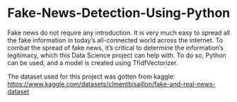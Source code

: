 # Fake-News-Detection-Using-Python
Fake news do not require any introduction. It is very much easy to spread all the fake information in today’s all-connected world across the internet.
To combat the spread of fake news, it’s critical to determine the information’s legitimacy, which this Data Science project can help with. To do so, Python can be used, and a model is created using TfidfVectorizer.

The dataset used for this project was gotten from kaggle:
https://www.kaggle.com/datasets/clmentbisaillon/fake-and-real-news-dataset
